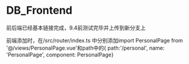 # DB_Frontend

前后端已经基本链接完成，9.4前测试完毕并上传到新分支上

前端添加时，在/src/router/index.ts 中分别添加import PersonalPage from '@/views/PersonalPage.vue'和path中的{ path:'/personal', name: 'PersonalPage', component: PersonalPage}
